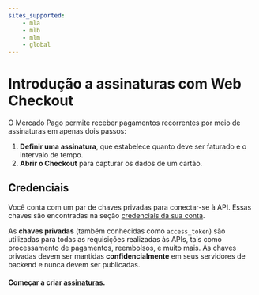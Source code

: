 ```yaml
---
sites_supported:
    - mla
    - mlb
    - mlm
    - global
---
```


# Introdução a assinaturas com Web Checkout

O Mercado Pago permite receber pagamentos recorrentes por meio de assinaturas em apenas dois passos:

1. **Definir uma assinatura**, que estabelece quanto deve ser faturado e o intervalo de tempo.
2. **Abrir o Checkout** para capturar os dados de um cartão.

## Credenciais

Você conta com um par de chaves privadas para conectar-se à API. Essas chaves são encontradas na seção [credenciais da sua conta](https://www.mercadopago.com.ar/account/credentials).

As **chaves privadas** (também conhecidas como `access_token`) são utilizadas para todas as requisições realizadas às APIs, tais como processamento de pagamentos, reembolsos, e muito mais. As chaves privadas devem ser mantidas **confidencialmente** em seus servidores de backend e nunca devem ser publicadas.

#### Começar a criar [assinaturas](/guides/subscriptions/web-checkout/create-subscription.pt.md).
